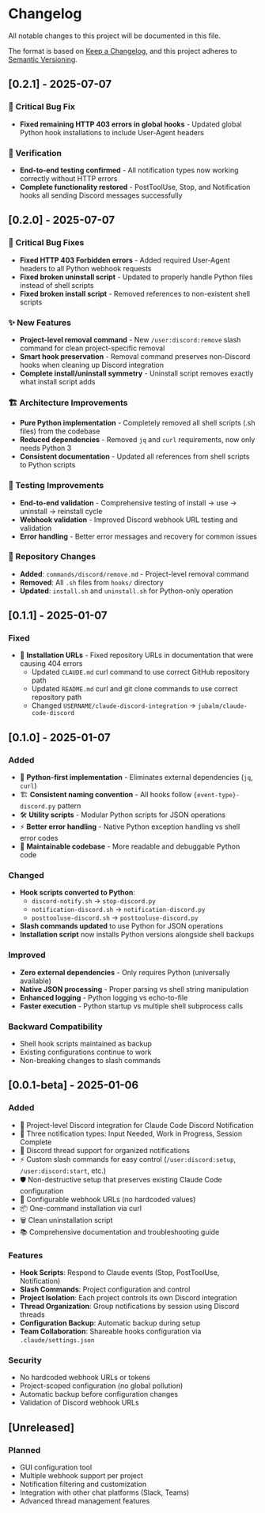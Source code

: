 # Changelog

All notable changes to this project will be documented in this file.

The format is based on [Keep a Changelog](https://keepachangelog.com/en/1.0.0/),
and this project adheres to [Semantic Versioning](https://semver.org/spec/v2.0.0.html).

## [0.2.1] - 2025-07-07

### 🐛 Critical Bug Fix
- **Fixed remaining HTTP 403 errors in global hooks** - Updated global Python hook installations to include User-Agent headers

### 🧪 Verification  
- **End-to-end testing confirmed** - All notification types now working correctly without HTTP errors
- **Complete functionality restored** - PostToolUse, Stop, and Notification hooks all sending Discord messages successfully

## [0.2.0] - 2025-07-07

### 🐛 Critical Bug Fixes
- **Fixed HTTP 403 Forbidden errors** - Added required User-Agent headers to all Python webhook requests
- **Fixed broken uninstall script** - Updated to properly handle Python files instead of shell scripts
- **Fixed broken install script** - Removed references to non-existent shell scripts

### ✨ New Features
- **Project-level removal command** - New `/user:discord:remove` slash command for clean project-specific removal
- **Smart hook preservation** - Removal command preserves non-Discord hooks when cleaning up Discord integration
- **Complete install/uninstall symmetry** - Uninstall script removes exactly what install script adds

### 🏗️ Architecture Improvements
- **Pure Python implementation** - Completely removed all shell scripts (.sh files) from the codebase
- **Reduced dependencies** - Removed `jq` and `curl` requirements, now only needs Python 3
- **Consistent documentation** - Updated all references from shell scripts to Python scripts

### 🧪 Testing Improvements
- **End-to-end validation** - Comprehensive testing of install → use → uninstall → reinstall cycle
- **Webhook validation** - Improved Discord webhook URL testing and validation
- **Error handling** - Better error messages and recovery for common issues

### 📁 Repository Changes
- **Added**: `commands/discord/remove.md` - Project-level removal command
- **Removed**: All `.sh` files from `hooks/` directory
- **Updated**: `install.sh` and `uninstall.sh` for Python-only operation

## [0.1.1] - 2025-01-07

### Fixed
- 🔗 **Installation URLs** - Fixed repository URLs in documentation that were causing 404 errors
  - Updated `CLAUDE.md` curl command to use correct GitHub repository path
  - Updated `README.md` curl and git clone commands to use correct repository path
  - Changed `USERNAME/claude-discord-integration` → `jubalm/claude-code-discord`

## [0.1.0] - 2025-01-07

### Added
- 🐍 **Python-first implementation** - Eliminates external dependencies (`jq`, `curl`)
- 🏗️ **Consistent naming convention** - All hooks follow `{event-type}-discord.py` pattern
- 🛠️ **Utility scripts** - Modular Python scripts for JSON operations
- ⚡ **Better error handling** - Native Python exception handling vs shell error codes
- 🔧 **Maintainable codebase** - More readable and debuggable Python code

### Changed
- **Hook scripts converted to Python**:
  - `discord-notify.sh` → `stop-discord.py`
  - `notification-discord.sh` → `notification-discord.py` 
  - `posttooluse-discord.sh` → `posttooluse-discord.py`
- **Slash commands updated** to use Python for JSON operations
- **Installation script** now installs Python versions alongside shell backups

### Improved
- **Zero external dependencies** - Only requires Python (universally available)
- **Native JSON processing** - Proper parsing vs shell string manipulation
- **Enhanced logging** - Python logging vs echo-to-file
- **Faster execution** - Python startup vs multiple shell subprocess calls

### Backward Compatibility
- Shell hook scripts maintained as backup
- Existing configurations continue to work
- Non-breaking changes to slash commands

## [0.0.1-beta] - 2025-01-06

### Added
- 🎯 Project-level Discord integration for Claude Code Discord Notification
- 🔔 Three notification types: Input Needed, Work in Progress, Session Complete
- 🧵 Discord thread support for organized notifications
- ⚡ Custom slash commands for easy control (`/user:discord:setup`, `/user:discord:start`, etc.)
- 🛡️ Non-destructive setup that preserves existing Claude Code configuration
- 🔧 Configurable webhook URLs (no hardcoded values)
- 📦 One-command installation via curl
- 🗑️ Clean uninstallation script
- 📚 Comprehensive documentation and troubleshooting guide

### Features
- **Hook Scripts**: Respond to Claude events (Stop, PostToolUse, Notification)
- **Slash Commands**: Project configuration and control
- **Project Isolation**: Each project controls its own Discord integration
- **Thread Organization**: Group notifications by session using Discord threads
- **Configuration Backup**: Automatic backup during setup
- **Team Collaboration**: Shareable hooks configuration via `.claude/settings.json`

### Security
- No hardcoded webhook URLs or tokens
- Project-scoped configuration (no global pollution)
- Automatic backup before configuration changes
- Validation of Discord webhook URLs

## [Unreleased]

### Planned
- GUI configuration tool
- Multiple webhook support per project
- Notification filtering and customization
- Integration with other chat platforms (Slack, Teams)
- Advanced thread management features
